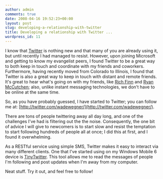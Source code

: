 ```yaml
---
author: admin
comments: true
date: 2008-04-16 19:52:23+00:00
layout: post
slug: developing-a-relationship-with-twitter
title: Developing a relationship with Twitter ...
wordpress_id: 11
---
```


I know that [Twitter](http://twitter.com/) is nothing new and that many of you are already using it, but until recently I had managed to resist. However, upon joining Microsoft and getting to know my evangelist peers, I found Twitter to be a great way to both keep in touch and coordinate with my friends and coworkers. Furthermore, having recently moved from Colorado to Illinois, I found that Twitter is also a great way to keep in touch with distant and remote friends. It's great to hear what's going on with my friends, like [Rich Finn](http://blog.richfinn.net/) and [Ryan McCutchen](http://www.ryan.mccutchenoutpost.com/); also, unlike instant messaging technologies, we don't have to be online at the same time. 

So, as you have probably guessed, I have started to Twitter; you can follow me at: [http://twitter.com/wadewegner/](http://twitter.com/wadewegner/).

There are tons of people twittering away all day long, and one of the challenges I've had is filtering out the the noise. Consequently, the one bit of advice I will give to newcomers is to start slow and resist the temptation to start following hundreds of people all at once; I did this at first, and I found it overwhelming.

As a RESTful service using simple SMS, Twitter makes it easy to interact via many different clients. One that I've started using on my Windows Mobile 6 device is [TinyTwitter](http://www.tinytwitter.com/). This tool allows me to read the messages of people I'm following and post updates when I'm away from my computer.

Neat stuff. Try it out, and feel free to follow!
